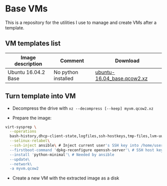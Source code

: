 # Base VMs

This is a repository for the utilities I use to manage and create VMs after a
template.

## VM templates list

Image description | Comment | Download
--- | --- | ---
Ubuntu 16.04.2 Base | No python installed | [ubuntu-16.04_base.qcow2.xz](https://mega.nz/#!NY0i0CSZ!WolfvaqLIVqvfHtruzR4zg2pTUORrdvvyfVFg8BkrsA)

## Turn template into VM

- Decompress the drive with `xz --decompress [--keep] myvm.qcow2.xz`

- Prepare the image:

```bash
virt-sysprep \
  --operations
  bash-history,dhcp-client-state,logfiles,ssh-hostkeys,tmp-files,lvm-uuids,machine-id,customize\
  --selinux-relabel\
  --ssh-inject ansible\ # Inject current user's SSH key into /home/user/.ssh/authorized_keys
  --firstboot-command 'dpkg-reconfigure openssh-server'\ # SSH host keys were erased and must be regenerated
  --install 'python-minimal'\ # Needed by ansible
  --update\
  --network\
  -a myvm.qcow2
```

- Create a new VM with the extracted image as a disk
